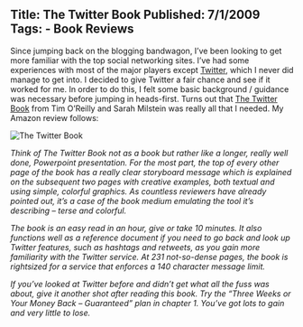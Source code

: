 Title: The Twitter Book
Published: 7/1/2009
Tags:
    - Book Reviews
---
Since jumping back on the blogging bandwagon, I’ve been looking to get more familiar with the top social networking sites. I’ve had some experiences with most of the major players except [Twitter](https://twitter.com/), which I never did manage to get into. I decided to give Twitter a fair chance and see if it worked for me. In order to do this, I felt some basic background / guidance was necessary before jumping in heads-first. Turns out that [The Twitter Book](https://www.amazon.com/gp/product/0596802811/) from Tim O’Reilly and Sarah Milstein was really all that I needed. My Amazon review follows:

![The Twitter Book](https://s3.amazonaws.com/s3.beckshome.com/20090701-The-Twitter-Book.gif)

<i>Think of The Twitter Book not as a book but rather like a longer, really well done, Powerpoint presentation. For the most part, the top of every other page of the book has a really clear storyboard message which is explained on the subsequent two pages with creative examples, both textual and using simple, colorful graphics. As countless reviewers have already pointed out, it’s a case of the book medium emulating the tool it’s describing – terse and colorful.

The book is an easy read in an hour, give or take 10 minutes. It also functions well as a reference document if you need to go back and look up Twitter features, such as hashtags and retweets, as you gain more familiarity with the Twitter service. At 231 not-so-dense pages, the book is rightsized for a service that enforces a 140 character message limit.

If you’ve looked at Twitter before and didn’t get what all the fuss was about, give it another shot after reading this book. Try the “Three Weeks or Your Money Back – Guaranteed” plan in chapter 1. You’ve got lots to gain and very little to lose.</i>